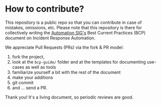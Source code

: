 # How to contribute?

This repository is a public repo so that you can contribute in case of mistakes, omissions, etc.
Please note that this repository is there for collectively writing the [Automation SIG's](https://www.first.org/global/sigs/automation/) Best Current Practices (BCP) document on 
Incident Response Automation.

We appreciate Pull Requests (PRs) via the fork & PR model: 

1. fork the project, 
2. look at the `bcp-guide/` folder and at the templates for documenting use-cases as well as tools
3. familiarize yourself a bit with the rest of the document
4. make your additions
5. git commit
6. and ... send a PR.

Thank you!
It's a living document, so periodic reviews are good.

